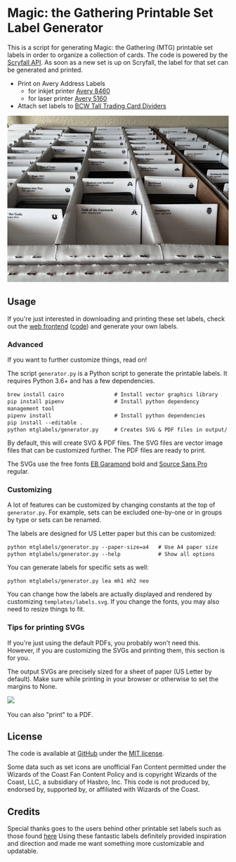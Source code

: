 Magic: the Gathering Printable Set Label Generator
==================================================

This is a script for generating Magic: the Gathering (MTG) printable set labels
in order to organize a collection of cards.
The code is powered by the [Scryfall API](https://scryfall.com/docs/api/sets).
As soon as a new set is up on Scryfall,
the label for that set can be generated and printed.

- Print on Avery Address Labels 
  - for inkjet printer [Avery 8460](https://www.amazon.com/Avery-Address-Printers-Permanent-Adhesive/dp/B00004Z6JX)
  - for laser printer [Avery 5160](https://www.amazon.com/Avery-Address-Labels-Laser-Printers/dp/B00006B8FZ)
- Attach set labels to [BCW Tall Trading Card Dividers](https://www.amazon.com/dp/B00S3FF1PI)

<img src="readme-img/organized-cards.jpg">


## Usage

If you're just interested in downloading and printing these set labels,
check out the [web frontend](https://mtg-printable-label.fly.dev/)
([code](https://github.com/gofrolist/mtg-printable-set-label-frontend))
and generate your own labels.


### Advanced

If you want to further customize things, read on!

The script `generator.py` is a Python script to generate the printable labels.
It requires Python 3.6+ and has a few dependencies.

    brew install cairo                # Install vector graphics library
    pip install pipenv                # Install python dependency management tool
    pipenv install                    # Install python dependencies
    pip install --editable .
    python mtglabels/generator.py     # Creates SVG & PDF files in output/

By default, this will create SVG & PDF files.
The SVG files are vector image files that can be customized further.
The PDF files are ready to print.

The SVGs use the free fonts [EB Garamond](https://fonts.google.com/specimen/EB+Garamond) bold and [Source Sans Pro](https://fonts.google.com/specimen/Source+Sans+Pro) regular.


### Customizing

A lot of features can be customized by changing constants at the top of `generator.py`.
For example, sets can be excluded one-by-one or in groups by type or sets can be renamed.

The labels are designed for US Letter paper but this can be customized:

    python mtglabels/generator.py --paper-size=a4   # Use A4 paper size
    python mtglabels/generator.py --help            # Show all options

You can generate labels for specific sets as well:

    python mtglabels/generator.py lea mh1 mh2 neo


You can change how the labels are actually displayed and rendered by customizing `templates/labels.svg`.
If you change the fonts, you may also need to resize things to fit.


### Tips for printing SVGs

If you're just using the default PDFs, you probably won't need this.
However, if you are customizing the SVGs and printing them, this section is for you.

The output SVGs are precisely sized for a sheet of paper (US Letter by default).
Make sure while printing in your browser or otherwise to set the margins to None.

<img src="readme-img/browser-printing.png">

You can also "print" to a PDF.


## License

The code is available at [GitHub](https://github.com/gofrolist/mtg-printable-set-label-generator) under the [MIT license](https://opensource.org/licenses/MIT).

Some data such as set icons are unofficial Fan Content permitted under the Wizards of the Coast Fan Content Policy
and is copyright Wizards of the Coast, LLC, a subsidiary of Hasbro, Inc.
This code is not produced by, endorsed by, supported by, or affiliated with Wizards of the Coast.


## Credits

Special thanks goes to the users behind other printable set labels
such as those found [here](https://github.com/xsilium/MTG-Printable-Labels)
Using these fantastic labels definitely provided inspiration and direction
and made me want something more customizable and updatable.
